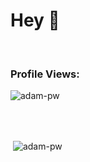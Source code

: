 # Hey :space_invader:
<br>

<p align="right"> <h3>Profile Views:</h3> <img src="https://komarev.com/ghpvc/?username=yazui9&label=Profile%20views&color=0e75b6&style=flat"
    alt="adam-pw" /> 
  </p>

<br>

<br>

<p>&nbsp;<img align="center" src="https://github-readme-stats.vercel.app/api?username=adam-pw&show_icons=true&locale=en&bg_color=0d1117&text_color=ffffff&repo=convoychat"
    alt="adam-pw" /></p>

<br>
